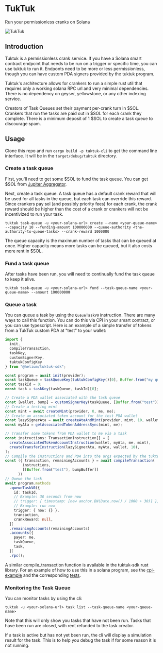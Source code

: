 # TukTuk

Run your permissionless cranks on Solana

![TukTuk](./tuktuk.jpg)

## Introduction

Tuktuk is a permissionless crank service. If you have a Solana smart contract endpoint that needs to be run on a trigger or specific time, you can use tuktuk to run it. Endponts need to be more or less permissionless, though you can have custom PDA signers provided by the tuktuk program.

Tuktuk's architecture allows for crankers to run a simple rust util that requires only a working solana RPC url and very minimal dependencies. There is no dependency on geyser, yellowstone, or any other indexing service.

Creators of Task Queues set their payment per-crank turn in $SOL. Crankers that run the tasks are paid out in $SOL for each crank they complete. There is a minimum deposit of 1 $SOL to create a task queue to discourage spam.

## Usage

Clone this repo and run `cargo build -p tuktuk-cli` to get the command line interface. It will be in the `target/debug/tuktuk` directory.

### Create a task queue

First, you'll need to get some $SOL to fund the task queue. You can get $SOL from [Jupiter Aggregator](https://www.jup.ag/swap/USDC-hntyVP6YFm1Hg25TN9WGLqM12b8TQmcknKrdu1oxWux).

Next, create a task queue. A task queue has a default crank reward that will be used for all tasks in the queue, but each task can override this reward. Since crankers pay sol (and possibly priority fees) for each crank, the crank reward should be higher than the cost of a crank or crankers will not be incentivized to run your task.

```
tuktuk task-queue -u <your-solana-url> create --name <your-queue-name> --capacity 10 --funding-amount 100000000 --queue-authority <the-authority-to-queue-tasks> --crank-reward 1000000
```

The queue capacity is the maximum number of tasks that can be queued at once. Higher capacity means more tasks can be queued, but it also costs more rent in $SOL.

### Fund a task queue

After tasks have been run, you will need to continually fund the task queue to keep it alive.

```
tuktuk task-queue -u <your-solana-url> fund --task-queue-name <your-queue-name> --amount 100000000
```

### Queue a task

You can queue a task by using the `QueueTaskV0` instruction. There are many ways to call this function. You can do this via CPI in your smart contract, or you can use typescript. Here is an example of a simple transfer of tokens from a TukTuk custom PDA at "test" to your wallet:

```typescript
import {
  init,
  compileTransaction,
  taskKey,
  customSignerKey,
  tuktukConfigKey
} from "@helium/tuktuk-sdk";

const program = await init(provider);
const taskQueue = taskQueueKey(tuktukConfigKey()[0], Buffer.from("my queue name"));
const taskId = 0;
const task = taskKey(taskQueue, taskId)[0];

// Create a PDA wallet associated with the task queue
const [wallet, bump] = customSignerKey(taskQueue, [Buffer.from("test")]);
// Create a testing mint
const mint = await createMint(provider, 0, me, me);
// Create an associated token account for the test PDA wallet
const lazySignerAta = await createAtaAndMint(provider, mint, 10, wallet);
const myAta = getAssociatedTokenAddressSync(mint, me);

// Transfer some tokens from PDA wallet to me via a task
const instructions: TransactionInstruction[] = [
  createAssociatedTokenAccountInstruction(wallet, myAta, me, mint),
  createTransferInstruction(lazySignerAta, myAta, wallet, 10),
];
// Compile the instructions and PDA into the args expected by the tuktuk program
const ({ transaction, remainingAccounts } = await compileTransaction(
        instructions,
        [[Buffer.from("test"), bumpBuffer]]
      ))
// Queue the task
await program.methods
  .queueTaskV0({
    id: taskId,
    // Example: 30 seconds from now
    // trigger: { timestamp: [new anchor.BN(Date.now() / 1000 + 30)] },
    // Example: run now
    trigger: { now: {} },
    transaction,
    crankReward: null,
  })
  .remainingAccounts(remainingAccounts)
  .accounts({
    payer: me,
    taskQueue,
    task,
  })
  .rpc();
```

A similar compile_transaction function is available in the tuktuk-sdk rust library. For an example of how to use this in a solana program, see the [cpi-example](./solana-programs/programs/cpi-example) and the corresponding [tests](./solana-programs/tests/tuktuk.ts).

### Monitoring the Task Queue

You can monitor tasks by using the cli:

```
tuktuk -u <your-solana-url> task list --task-queue-name <your-queue-name>
```

Note that this will only show you tasks that have not been run. Tasks that have been run are closed, with rent refunded to the task creator.

If a task is active but has not yet been run, the cli will display a simulation result for the task. This is to help you debug the task if for some reason it is not running.
